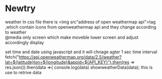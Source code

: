 # Newtry
weather 
In css file there is <img src"address of open weathermap api">tag ,which contain icons from openweathermap api and they change according to weather   
@media only screen which make moveble lower screen and adjust accordingly display 

set time and date using javascript and it will chnage agter 1 sec time interval
fetch("https://api.openweathermap.org/data/2.5/weather?lat=${latitude}lon=${longitude}&appid=${API_KEY}").then(res => res.json()).then(data =>{
        console.log(data)
        showweatherData(data);
        this is use to retrive data
